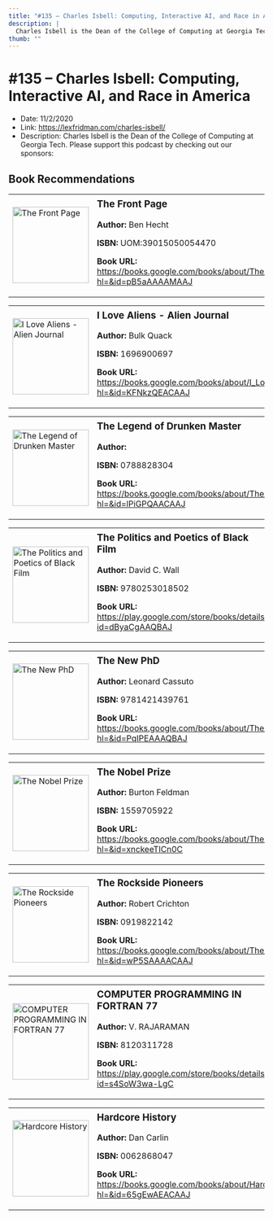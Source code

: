 ```yaml
---
title: "#135 – Charles Isbell: Computing, Interactive AI, and Race in America"
description: |
  Charles Isbell is the Dean of the College of Computing at Georgia Tech. Please support this podcast by checking out our sponsors:"
thumb: ""
---
```


# #135 – Charles Isbell: Computing, Interactive AI, and Race in America

  - Date: 11/2/2020
  - Link: https://lexfridman.com/charles-isbell/
  - Description: Charles Isbell is the Dean of the College of Computing at Georgia Tech. Please support this podcast by checking out our sponsors:

## Book Recommendations

<table style="border: none;"><tr style="border: none;"><td style="border: none;"><img src="http://books.google.com/books/content?id=pB5aAAAAMAAJ&printsec=frontcover&img=1&zoom=1&source=gbs_api" alt="The Front Page" width="150" style="vertical-align: top;"></td><td style="border: none; vertical-align: top;"><h3 style='margin-top: 5'>The Front Page</h3><p><strong>Author:</strong> Ben Hecht</p><p><strong>ISBN:</strong> UOM:39015050054470</p><p><strong>Book URL:</strong> <a href="https://books.google.com/books/about/The_Front_Page.html?hl=&id=pB5aAAAAMAAJ">https://books.google.com/books/about/The_Front_Page.html?hl=&id=pB5aAAAAMAAJ</a></p></td></tr></table>
<table style="border: none;"><tr style="border: none;"><td style="border: none;"><img src="http://books.google.com/books/content?id=KFNkzQEACAAJ&printsec=frontcover&img=1&zoom=1&source=gbs_api" alt="I Love Aliens - Alien Journal" width="150" style="vertical-align: top;"></td><td style="border: none; vertical-align: top;"><h3 style='margin-top: 5'>I Love Aliens - Alien Journal</h3><p><strong>Author:</strong> Bulk Quack</p><p><strong>ISBN:</strong> 1696900697</p><p><strong>Book URL:</strong> <a href="https://books.google.com/books/about/I_Love_Aliens_Alien_Journal.html?hl=&id=KFNkzQEACAAJ">https://books.google.com/books/about/I_Love_Aliens_Alien_Journal.html?hl=&id=KFNkzQEACAAJ</a></p></td></tr></table>
<table style="border: none;"><tr style="border: none;"><td style="border: none;"><img src="http://books.google.com/books/content?id=lPiGPQAACAAJ&printsec=frontcover&img=1&zoom=1&source=gbs_api" alt="The Legend of Drunken Master" width="150" style="vertical-align: top;"></td><td style="border: none; vertical-align: top;"><h3 style='margin-top: 5'>The Legend of Drunken Master</h3><p><strong>Author:</strong> </p><p><strong>ISBN:</strong> 0788828304</p><p><strong>Book URL:</strong> <a href="https://books.google.com/books/about/The_Legend_of_Drunken_Master.html?hl=&id=lPiGPQAACAAJ">https://books.google.com/books/about/The_Legend_of_Drunken_Master.html?hl=&id=lPiGPQAACAAJ</a></p></td></tr></table>
<table style="border: none;"><tr style="border: none;"><td style="border: none;"><img src="http://books.google.com/books/content?id=dByaCgAAQBAJ&printsec=frontcover&img=1&zoom=1&edge=curl&source=gbs_api" alt="The Politics and Poetics of Black Film" width="150" style="vertical-align: top;"></td><td style="border: none; vertical-align: top;"><h3 style='margin-top: 5'>The Politics and Poetics of Black Film</h3><p><strong>Author:</strong> David C. Wall</p><p><strong>ISBN:</strong> 9780253018502</p><p><strong>Book URL:</strong> <a href="https://play.google.com/store/books/details?id=dByaCgAAQBAJ">https://play.google.com/store/books/details?id=dByaCgAAQBAJ</a></p></td></tr></table>
<table style="border: none;"><tr style="border: none;"><td style="border: none;"><img src="http://books.google.com/books/content?id=PqIPEAAAQBAJ&printsec=frontcover&img=1&zoom=1&edge=curl&source=gbs_api" alt="The New PhD" width="150" style="vertical-align: top;"></td><td style="border: none; vertical-align: top;"><h3 style='margin-top: 5'>The New PhD</h3><p><strong>Author:</strong> Leonard Cassuto</p><p><strong>ISBN:</strong> 9781421439761</p><p><strong>Book URL:</strong> <a href="https://books.google.com/books/about/The_New_PhD.html?hl=&id=PqIPEAAAQBAJ">https://books.google.com/books/about/The_New_PhD.html?hl=&id=PqIPEAAAQBAJ</a></p></td></tr></table>
<table style="border: none;"><tr style="border: none;"><td style="border: none;"><img src="http://books.google.com/books/content?id=xnckeeTICn0C&printsec=frontcover&img=1&zoom=1&edge=curl&source=gbs_api" alt="The Nobel Prize" width="150" style="vertical-align: top;"></td><td style="border: none; vertical-align: top;"><h3 style='margin-top: 5'>The Nobel Prize</h3><p><strong>Author:</strong> Burton Feldman</p><p><strong>ISBN:</strong> 1559705922</p><p><strong>Book URL:</strong> <a href="https://books.google.com/books/about/The_Nobel_Prize.html?hl=&id=xnckeeTICn0C">https://books.google.com/books/about/The_Nobel_Prize.html?hl=&id=xnckeeTICn0C</a></p></td></tr></table>
<table style="border: none;"><tr style="border: none;"><td style="border: none;"><img src="None" alt="The Rockside Pioneers" width="150" style="vertical-align: top;"></td><td style="border: none; vertical-align: top;"><h3 style='margin-top: 5'>The Rockside Pioneers</h3><p><strong>Author:</strong> Robert Crichton</p><p><strong>ISBN:</strong> 0919822142</p><p><strong>Book URL:</strong> <a href="https://books.google.com/books/about/The_Rockside_Pioneers.html?hl=&id=wP5SAAAACAAJ">https://books.google.com/books/about/The_Rockside_Pioneers.html?hl=&id=wP5SAAAACAAJ</a></p></td></tr></table>
<table style="border: none;"><tr style="border: none;"><td style="border: none;"><img src="http://books.google.com/books/content?id=s4SoW3wa-LgC&printsec=frontcover&img=1&zoom=1&edge=curl&source=gbs_api" alt="COMPUTER PROGRAMMING IN FORTRAN 77" width="150" style="vertical-align: top;"></td><td style="border: none; vertical-align: top;"><h3 style='margin-top: 5'>COMPUTER PROGRAMMING IN FORTRAN 77</h3><p><strong>Author:</strong> V. RAJARAMAN</p><p><strong>ISBN:</strong> 8120311728</p><p><strong>Book URL:</strong> <a href="https://play.google.com/store/books/details?id=s4SoW3wa-LgC">https://play.google.com/store/books/details?id=s4SoW3wa-LgC</a></p></td></tr></table>
<table style="border: none;"><tr style="border: none;"><td style="border: none;"><img src="http://books.google.com/books/content?id=65gEwAEACAAJ&printsec=frontcover&img=1&zoom=1&source=gbs_api" alt="Hardcore History" width="150" style="vertical-align: top;"></td><td style="border: none; vertical-align: top;"><h3 style='margin-top: 5'>Hardcore History</h3><p><strong>Author:</strong> Dan Carlin</p><p><strong>ISBN:</strong> 0062868047</p><p><strong>Book URL:</strong> <a href="https://books.google.com/books/about/Hardcore_History.html?hl=&id=65gEwAEACAAJ">https://books.google.com/books/about/Hardcore_History.html?hl=&id=65gEwAEACAAJ</a></p></td></tr></table>
